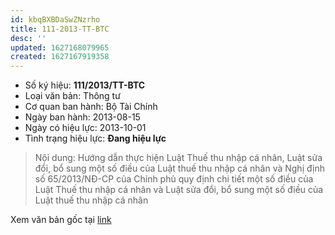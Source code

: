 ```yaml
---
id: kbqBXBDaSwZNzrho
title: 111-2013-TT-BTC
desc: ''
updated: 1627168079965
created: 1627167919358
---
```


- Số ký hiệu: **111/2013/TT-BTC**
- Loại văn bản: Thông tư
- Cơ quan ban hành: Bộ Tài Chính
- Ngày ban hành: 2013-08-15
- Ngày có hiệu lực: 2013-10-01
- Tình trạng hiệu lực: **Đang hiệu lực**

> Nội dung: Hướng dẫn thực hiện Luật Thuế thu nhập cá nhân, Luật sửa đổi, bổ sung một số điều của Luật thuế thu nhập cá nhân và Nghị định số 65/2013/NĐ-CP của Chính phủ quy định chi tiết một số điều của Luật Thuế thu nhập cá nhân và Luật sửa đổi, bổ sung một số điều của Luật thuế thu nhập cá nhân

Xem văn bản gốc tại [link](https://vbpq.mof.gov.vn/Detail?contentType=LegalDocument&id=16334&tab=99)

